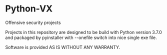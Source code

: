 # Python-VX
Offensive security projects

Projects in this repository are designed to be build with Python version 3.7.0 and packaged by pyinstaller with --onefile switch into nice single exe file.

Software is provided AS IS WITHOUT ANY WARRANTY.